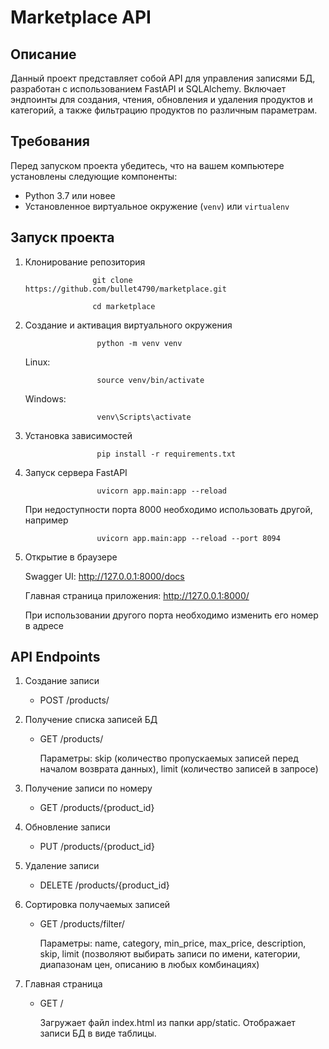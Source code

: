 # Marketplace API

## Описание

Данный проект представляет собой API для управления записями БД, разработан с использованием FastAPI и SQLAlchemy. Включает эндпоинты для создания, чтения, обновления и удаления продуктов и категорий, а также фильтрацию продуктов по различным параметрам.

## Требования

Перед запуском проекта убедитесь, что на вашем компьютере установлены следующие компоненты:

- Python 3.7 или новее
- Установленное виртуальное окружение (`venv`) или `virtualenv`

## Запуск проекта

1. Клонирование репозитория

                      git clone https://github.com/bullet4790/marketplace.git
   
                      cd marketplace
   
3. Создание и активация виртуального окружения

                       python -m venv venv

   Linux:
   
                       source venv/bin/activate
   
   Windows:
   
                       venv\Scripts\activate

5. Установка зависимостей
   
                       pip install -r requirements.txt

6. Запуск сервера FastAPI
   
                       uvicorn app.main:app --reload
   
   При недоступности порта 8000 необходимо использовать другой, например 
 
                       uvicorn app.main:app --reload --port 8094   

8. Открытие в браузере
    
    Swagger UI: http://127.0.0.1:8000/docs 
  
    Главная страница приложения: http://127.0.0.1:8000/

    При использовании другого порта необходимо изменить его номер в адресе

## API Endpoints 

1. Создание записи
   
   - POST /products/
     
2. Получение списка записей БД
   
   - GET /products/
     
     Параметры: skip (количество пропускаемых записей перед началом возврата данных), limit (количество записей в запросе)
     
3. Получение записи по номеру
   
   - GET /products/{product_id}
     
4. Обновление записи
   
   - PUT /products/{product_id}
     
5. Удаление записи
    
   - DELETE /products/{product_id}
     
6. Сортировка получаемых записей
    
   - GET /products/filter/
     
     Параметры: name, category, min_price, max_price, description, skip, limit (позволяют выбирать записи по имени, категории, диапазонам цен, описанию в любых комбинациях)
     
7. Главная страница
    
   - GET /
     
     Загружает файл index.html из папки app/static. Отображает записи БД в виде таблицы.

    
